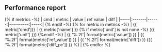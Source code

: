 ## Performance report
{% if metrics -%}
| cmd | metric | value | ref value | diff |
|-----|:-------|------:|----------:|-----:|
{% endif -%}
{% for metric in metrics -%}
| {{ metric['cmd']}} | {{ metric['name'] }} {% if metric['unit'] is not none -%} ({{ metric['unit'] }}) {%endif -%} | {{ '%.2f'| format(metric['value']) }} | {{ '%.2f'| format(metric['ref_value']) }} | {{ '%.2f'| format(metric['diff']) }} ({{ '%.2f'| format(metric['diff_pc']) }} %) |
{% endfor %}
